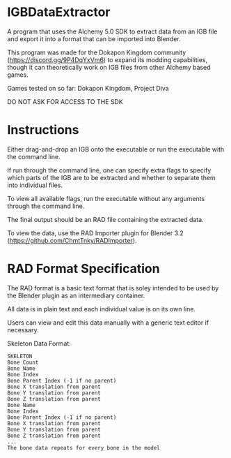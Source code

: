 # IGBDataExtractor
A program that uses the Alchemy 5.0 SDK to extract data from an IGB file and export it into a format that can be imported into Blender.

This program was made for the Dokapon Kingdom community (https://discord.gg/9P4DqYxVm6) to expand its modding capabilities, though it can theoretically work on IGB files from other Alchemy based games.

Games tested on so far: Dokapon Kingdom, Project Diva

DO NOT ASK FOR ACCESS TO THE SDK

# Instructions
Either drag-and-drop an IGB onto the executable or run the executable with the command line.

If run through the command line, one can specify extra flags to specify which parts of the IGB are to be extracted and whether to separate them into individual files.

To view all available flags, run the executable without any arguments through the command line.

The final output should be an RAD file containing the extracted data.

To view the data, use the RAD Importer plugin for Blender 3.2 (https://github.com/ChmtTnky/RADImporter).


# RAD Format Specification
The RAD format is a basic text format that is soley intended to be used by the Blender plugin as an intermediary container.

All data is in plain text and each individual value is on its own line.

Users can view and edit this data manually with a generic text editor if necessary.


Skeleton Data Format:
```
SKELETON
Bone Count
Bone Name
Bone Index
Bone Parent Index (-1 if no parent)
Bone X translation from parent
Bone Y translation from parent
Bone Z translation from parent
Bone Name
Bone Index
Bone Parent Index (-1 if no parent)
Bone X translation from parent
Bone Y translation from parent
Bone Z translation from parent
...
The bone data repeats for every bone in the model
```
